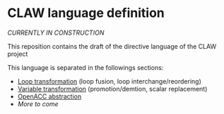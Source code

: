 # CLAW language definition

*CURRENTLY IN CONSTRUCTION*

This reposition contains the draft of the directive language of the CLAW
project

This language is separated in the followings sections:

* [Loop transformation](https://github.com/clementval/claw-definition/blob/master/definition/loop-transform.md) (loop fusion, loop interchange/reordering)
* [Variable transformation](https://github.com/clementval/claw-definition/blob/master/definition/var-transform.md) (promotion/demtion, scalar replacement)
* [OpenACC abstraction](https://github.com/clementval/claw-definition/blob/master/definition/openacc-abstraction.md)
* *More to come*
